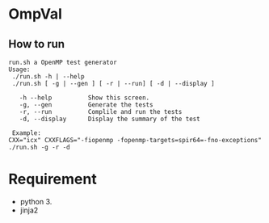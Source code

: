 # OmpVal

## How to run

```
run.sh a OpenMP test generator
Usage:
 ./run.sh -h | --help
 ./run.sh [ -g | --gen ] [ -r | --run] [ -d | --display ]

   -h --help          Show this screen.
   -g, --gen          Generate the tests
   -r, --run          Complile and run the tests
   -d, --display      Display the summary of the test

 Example:
CXX="icx" CXXFLAGS="-fiopenmp -fopenmp-targets=spir64=-fno-exceptions"  ./run.sh -g -r -d
 ```
    
# Requirement
 - python 3.
 - jinja2
